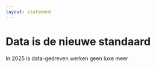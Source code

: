 ```yaml
---
layout: statement
---
```


# Data is de nieuwe standaard

In 2025 is data-gedreven werken geen luxe meer

<!--
Context: OECD 2025, Deloitte trends - data-driven education is key
Voorbeelden: beslissingen, inzicht, verbetering
-->
